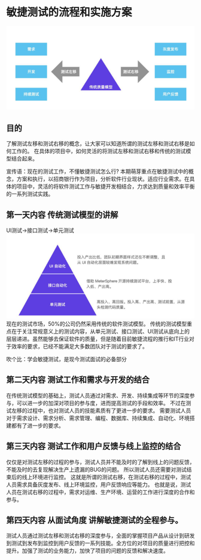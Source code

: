 # 敏捷测试的流程和实施方案
![](images/2020-12-23-12-55-02.png)
## 目的
了解测试左移和测试右移的概念，让大家可以知道所谓的测试左移和测试右移是如何工作的。
在具体的项目中，如何灵活的将测试左移和测试右移和传统的测试模型结合起来。

宣传语：现在的测试工作，不懂敏捷测试怎么行?
本期萌芽重点在敏捷测试中的概念，方案和执行，以招商银行作为项目，分析软件行业现状。适应行业需求。在具体的项目中，灵活的将软件测试工作与敏捷开发相结合，力求达到质量和效率平衡的一系列测试实践。




## 第一天内容 传统测试模型的讲解
UI测试->接口测试->单元测试
![](images/2020-12-23-12-51-43.png)
现在的测试市场，50%的公司仍然采用传统的软件测试模型。
传统的测试模型重点在于关注常规意义上的测试内容，从单元测试、接口测试、UI测试从底向上的层层递进。虽然能够去保证软件的质量，但是随着目前敏捷流程的推行和IT行业对于效率的要求，已经不能满足大多数团队对于测试的要求了。

吹个比：学会敏捷测试，是现今测试面试的必备部分

## 第二天内容   测试工作和需求与开发的结合
在传统测试模型的基础上，测试人员通过对需求、开发、持续集成等环节的深度参与，可以进一步的加深对项目的参与度，进而提高测试的手段和效率。
不过在测试左移的过程中，也对测试人员的技能素质有了更进一步的要求。
需要测试人员对于需求设计、需求分析、需求管理、编程、数据库、持续集成、自动化、环境搭建都有了进一步的要求。


## 第三天内容   测试工作和用户反馈与线上监控的结合
仅仅是对测试左移的过程的参与，测试人员并不能及时的了解到线上的问题反馈，不能及时的去复现解决生产上遗漏的BUG的问题。
所以测试人员还需要对测试结束后的线上环境进行监控。
这就是所谓的测试右移，在测试右移的过程中，测试人员需求具备灰度发布、线上环境监控，用户反馈响应等能力。
也就是说，测试人员在测试右移的过程中，需求对运维、生产环境、运营的工作进行深度的合作和参与。

## 第四天内容 从面试角度 讲解敏捷测试的全程参与。
测试人员通过测试左移和测试右移的深度参与，全面的掌握项目产品从设计到研发到测试到发布到监控到用户反馈的一系列技能。全方位的对项目的质量进行把控和提升。加强了测试的业务能力，加快了项目的问题的反馈和解决速度。